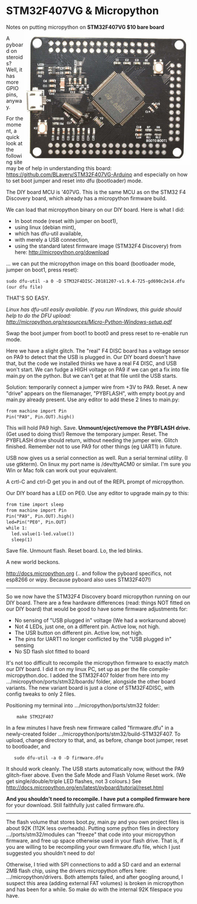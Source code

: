 # STM32F407VG & Micropython
Notes on putting micropython on __STM32F407VG $10 bare board__<img align="right" src="images/ss5.png">

A pyboard on steroids? Well, it has more GPIO pins, anyway.

For the moment, a quick look at the following site may be of help
in understanding this board:
https://github.com/BLavery/STM32F407VG-Arduino
and especially on how to set boot jumper and reset into dfu (bootloader) mode.

The DIY board MCU is '407VG. This is the same MCU as on the STM32 F4 Discovery board, which already has a micropython firmware build.

We can load that micropython binary on our DIY board. Here is what I did:

 - In boot mode (reset with jumper on boot1),
 - using linux (debian mint),
 - which has dfu-util available,
 - with merely a USB connection,
 - using the standard latest firmware image (STM32F4 Discovery) from here: http://micropython.org/download 
 
... we can put the micropython image on this board (bootloader mode, jumper on boot1, press reset):
```
sudo dfu-util -a 0 -D STM32F4DISC-20181207-v1.9.4-725-gd690c2e14.dfu      (our dfu file)
``` 
THAT'S SO EASY.

*Linux has dfu-util easily available. If you run Windows, this guide should help to do the DFU upload:  
http://micropython.org/resources/Micro-Python-Windows-setup.pdf*

Swap the boot jumper from boot1 to boot0 and press reset to re-enable run mode. 

Here we have a slight glitch. The "real" F4 DISC board has a voltage sensor on PA9 to detect that the USB is plugged in. Our DIY board doesn't have that, but the code we installed thinks we have a real F4 DISC, and USB won't start. We can fudge a HIGH  voltage on PA9 if we can get a fix into file main.py on the python. But we can't get at that file until the USB starts.

Solution: temporarily connect a jumper wire from +3V to PA9. Reset.  A new "drive" appears on the filemanager, "PYBFLASH", with empty boot.py and main.py already present.  Use any editor to add these 2 lines to main.py:
```
from machine import Pin
Pin("PA9", Pin.OUT).high()
```
This will hold PA9 high. Save. __Unmount/eject/remove the PYBFLASH drive.__ (Get used to doing this!) Remove the temporary jumper. Reset. The PYBFLASH drive should return, without needing the jumper wire. Glitch finished. Remember not to use PA9 for other things (eg UART1) in future.

USB now gives us a serial connection as well. Run a serial terminal utility. (I use gtkterm). On linux my port name is /dev/ttyACM0 or similar. I'm sure you Win or Mac folk can work out your equivalent.

A crtl-C and ctrl-D get you in and out of the REPL prompt of micropython. 

Our DIY board has a LED on PE0. Use any editor to upgrade main.py to this:

```
from time import sleep
from machine import Pin
Pin("PA9", Pin.OUT).high()
led=Pin("PE0", Pin.OUT)
while 1:
  led.value(1-led.value())
  sleep(1)

```

Save file. Unmount flash. Reset board. Lo, the led blinks. 

A new world beckons.

http://docs.micropython.org  (.. and follow the pyboard specifics, not esp8266 or wipy. Because pyboard also uses STM32F407!)

---

So we now have the STM32F4 Discovery board micropython running on our DIY board.
There are a few hardware differences (read: things NOT fitted on our DIY board) that would be good to have some
firmware adjustments for:
 - No sensing of "USB plugged in" voltage (We had a workaround above)
 - Not 4 LEDs, just one, on a different pin. Active low, not high.
 - The USR button on different pin. Active low, not high.
 - The pins for UART1 no longer conflicted by the "USB plugged in" sensing
 - No SD flash slot fitted to board
 
It's not too difficult to recompile the micropython firmware to exactly match our DIY board.
I did it on my linux PC, set up as per the file compile-micropython.doc. 
I added the STM32F407 folder from here into my .../micropython/ports/stm32/boards/ folder,
alongside the other board variants. The new variant board is just a clone of STM32F4DISC, with config tweaks to only 2 files.

Positioning my terminal into .../micropython/ports/stm32 folder:
```
    make STM32F407
```
In a few minutes I have fresh new firmware called "firmware.dfu" in a newly-created folder .../micropython/ports/stm32/build-STM32F407. To upload, change directory to that, and, as before, change boot jumper, reset to bootloader, and
```
   sudo dfu-util -a 0 -D firmware.dfu
```
It should work cleanly. The USB starts automatically now, without the PA9 glitch-fixer above. Even the Safe Mode and Flash Volume Reset work. (We get single/double/triple LED flashes, not 3 colours.)  See http://docs.micropython.org/en/latest/pyboard/tutorial/reset.html

 __And you shouldn't need to recompile. I have put a compiled firmware here__ for your download. Still faithfully just called firmware.dfu.

---

The flash volume that stores boot.py, main.py and you own project files is about 92K (112K less overheads). Putting some python files in directory .../ports/stm32/modules can "freeze" that code into your micropython firmware, and free up space otherwise used in your flash drive. That is, if you are willing to be recompiling your own firmware.dfu file, which I just suggested you shouldn't need to do!

Otherwise, I tried with SPI connections to add a SD card and an external 2MB flash chip, using the drivers micropython offers here:  .../micropython/drivers. Both attempts failed, and after googling around, I suspect this area (adding external FAT volumes) is broken in micropython and has been for a while. So make do with the internal 92K filespace you have.
